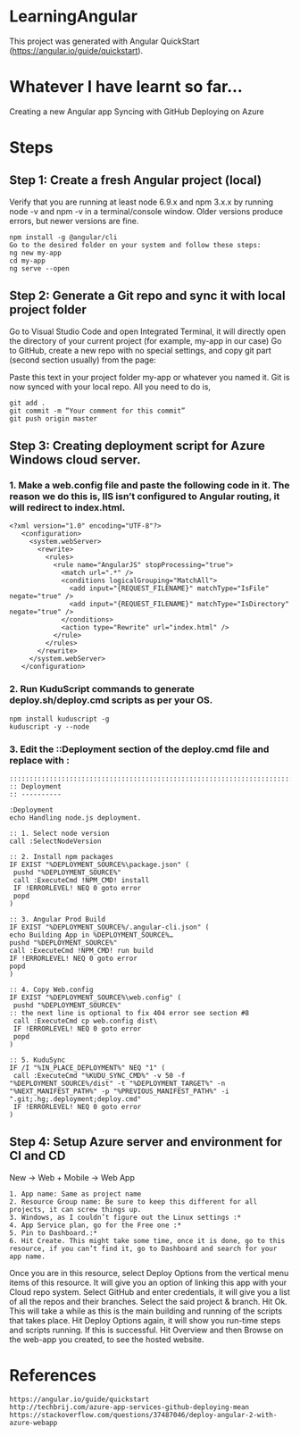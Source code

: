# LearningAngular

This project was generated with Angular QuickStart (https://angular.io/guide/quickstart).

# Whatever I have learnt so far...

Creating a new Angular app
Syncing with GitHub
Deploying on Azure

# Steps

## Step 1: Create a fresh Angular project (local)

Verify that you are running at least node 6.9.x and npm 3.x.x by running node -v and npm -v in a terminal/console window. Older versions produce errors, but newer versions are fine.
```
npm install -g @angular/cli
Go to the desired folder on your system and follow these steps:
ng new my-app
cd my-app
ng serve --open
```

## Step 2: Generate a Git repo and sync it with local project folder

Go to Visual Studio Code and open Integrated Terminal, it will directly open the directory of your current project (for example, my-app in our case)
Go to GitHub, create a new repo with no special settings, and copy git part (second section usually) from the page:

Paste this text in your project folder my-app or whatever you named it. 
Git is now synced with your local repo. All you need to do is, 
```
git add .
git commit -m “Your comment for this commit”
git push origin master 
```

## Step 3: Creating deployment script for Azure Windows cloud server.

### 1. Make a web.config file and paste the following code in it. The reason we do this is, IIS isn’t configured to Angular routing, it will redirect to index.html.

```
<?xml version="1.0" encoding="UTF-8"?>
   <configuration>
     <system.webServer>
       <rewrite>
         <rules>
           <rule name="AngularJS" stopProcessing="true">
             <match url=".*" />
             <conditions logicalGrouping="MatchAll">
               <add input="{REQUEST_FILENAME}" matchType="IsFile" negate="true" />
               <add input="{REQUEST_FILENAME}" matchType="IsDirectory" negate="true" />
             </conditions>
             <action type="Rewrite" url="index.html" />
           </rule>
         </rules>
       </rewrite>
     </system.webServer>
   </configuration>
```

### 2. Run KuduScript commands to generate deploy.sh/deploy.cmd scripts as per your OS.
```
npm install kuduscript -g
kuduscript -y --node
```

### 3. Edit the ::Deployment section of the deploy.cmd file and replace with :

```
::::::::::::::::::::::::::::::::::::::::::::::::::::::::::::::::::::::::::::::::::::::::::::::::::::::::::::::::::::::::::::::::::
:: Deployment
:: ----------

:Deployment
echo Handling node.js deployment.

:: 1. Select node version
call :SelectNodeVersion

:: 2. Install npm packages
IF EXIST "%DEPLOYMENT_SOURCE%\package.json" (
 pushd "%DEPLOYMENT_SOURCE%"
 call :ExecuteCmd !NPM_CMD! install
 IF !ERRORLEVEL! NEQ 0 goto error
 popd
)

:: 3. Angular Prod Build
IF EXIST "%DEPLOYMENT_SOURCE%/.angular-cli.json" (
echo Building App in %DEPLOYMENT_SOURCE%…
pushd "%DEPLOYMENT_SOURCE%"
call :ExecuteCmd !NPM_CMD! run build
IF !ERRORLEVEL! NEQ 0 goto error
popd
)

:: 4. Copy Web.config
IF EXIST "%DEPLOYMENT_SOURCE%\web.config" (
 pushd "%DEPLOYMENT_SOURCE%"
:: the next line is optional to fix 404 error see section #8
 call :ExecuteCmd cp web.config dist\
 IF !ERRORLEVEL! NEQ 0 goto error
 popd
)

:: 5. KuduSync
IF /I "%IN_PLACE_DEPLOYMENT%" NEQ "1" (
 call :ExecuteCmd "%KUDU_SYNC_CMD%" -v 50 -f "%DEPLOYMENT_SOURCE%/dist" -t "%DEPLOYMENT_TARGET%" -n "%NEXT_MANIFEST_PATH%" -p "%PREVIOUS_MANIFEST_PATH%" -i ".git;.hg;.deployment;deploy.cmd"
 IF !ERRORLEVEL! NEQ 0 goto error
)
```

## Step 4: Setup Azure server and environment for CI and CD

New -> Web + Mobile -> Web App
```
1. App name: Same as project name
2. Resource Group name: Be sure to keep this different for all projects, it can screw things up.
3. Windows, as I couldn’t figure out the Linux settings :*
4. App Service plan, go for the Free one :*
5. Pin to Dashboard.:* 
6. Hit Create. This might take some time, once it is done, go to this resource, if you can’t find it, go to Dashboard and search for your app name.
```
Once you are in this resource, select Deploy Options from the vertical menu items of this resource.
It will give you an option of linking this app with your Cloud repo system.
Select GitHub and enter credentials, it will give you a list of all the repos and their branches. Select the said project & branch. Hit Ok. This will take a while as this is the main building and running of the scripts that takes place.
Hit Deploy Options again, it will show you run-time steps and scripts running. If this is successful. Hit Overview and then Browse on the web-app you created, to see the hosted website.

# References
```
https://angular.io/guide/quickstart
http://techbrij.com/azure-app-services-github-deploying-mean
https://stackoverflow.com/questions/37487046/deploy-angular-2-with-azure-webapp
```
